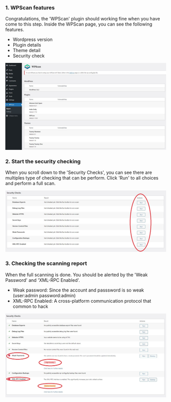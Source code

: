


### 1. WPScan features

Congratulations, the 'WPScan' plugin should working fine when you have come to this step. Inside the WPScan page, you can see the following features.

* Wordpress version
* Plugin details
* Theme detail
* Security check

![Image](./assets/step4/wpscan4-3.JPG)

### 2. Start the security checking  

When you scroll down to the 'Security Checks', you can see there are multiples type of checking that can be perform. Click 'Run' to all choices and perform a full scan.

![Image](./assets/step4/wpscan4-4.JPG)

### 3. Checking the scanning report

When the full scanning is done. You should be alerted by the 'Weak Password' and 'XML-RPC Enabled'.

* Weak password: Since the account and passsword is so weak (user:admin password:admin)
* XML-RPC Enabled: A cross-platform communication protocol that common to hack

![Image](./assets/step4/wpscan4-5.JPG)




